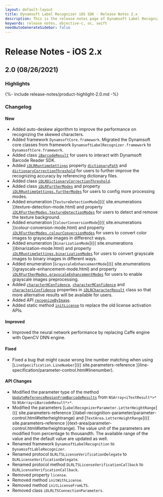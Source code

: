 ```yaml
---
layout: default-layout
title: Dynamsoft Label Recognizer iOS SDK - Release Notes 2.x
description: This is the release notes page of Dynamsoft Label Recognizer for iOS SDK version 2.x.
keywords: release notes, objective-c, oc, swift
needAutoGenerateSidebar: false
---
```


# Release Notes - iOS 2.x

## 2.0 (08/26/2021)

### Highlights

{%- include release-notes/product-highlight-2.0.md -%}


### Changelog

#### New
- Added auto-deskew algorithm to improve the performance on recognizing the skewed characters.
- Added framework `DynamsoftCore.framework`. Migrated the Dynamsoft core classes from framework `DynamsoftLabelRecognizer.framework` to `DynamsoftCore.framework`.
- Added class  [`iBarcodeResult`]({{site.objectivec-swift-api}}barcode-result.html) for users to interact with Dynamsoft Barcode Reader SDK.
- Added [`iDLRRuntimeSettings`]({{site.objectivec-swift-api}}dlr-runtime-settings.html) property [`dictionaryPath`]({{site.objectivec-swift-api}}dlr-runtime-settings.html#dictionarypath) and [`dictionaryCorrectionThreshold`]({{site.objectivec-swift-api}}dlr-runtime-settings.html#dictionarycorrectionthreshold) for users to further improve the recognizing accuracy by referencing dictionary files.
- Added class [`iDLRDictionaryCorrectionThreshold`]({{site.objectivec-swift-api}}dlr-dictionary-correction-threshold.html).
- Added class [`iDLRFurtherModes`]({{site.objectivec-swift-api}}dlr-further-modes.html) and property [`iDLRRuntimeSettings.furtherModes`]({{site.objectivec-swift-api}}dlr-runtime-settings.html#furthermodes) for users to config more processing modes.
- Added enumeration [`TextureDetectionMode`]({{ site.enumerations }}texture-detection-mode.html) and property [`iDLRFurtherModes.textureDetectionModes`]({{site.objectivec-swift-api}}dlr-further-modes.html#texturedetectionmodes) for users to detect and remove the texture background.
- Added enumeration [`ColourConversionMode`]({{ site.enumerations }}colour-conversion-mode.html) and property [`iDLRFurtherModes.colourConversionModes`]({{site.objectivec-swift-api}}dlr-further-modes.html#colourconversionmodes) for users to convert color images to grayscale images in differenct ways.
- Added enumeration [`BinarizationMode`]({{ site.enumerations }}binarization-mode.html) and property [`iDLRRuntimeSettings.binarizationModes`]({{site.objectivec-swift-api}}dlr-runtime-settings.html#binarizationmodes) for users to convert grayscale images to binary images in different ways.
- Added enumeration [`GrayscaleEnhancementMode`]({{ site.enumerations }}grayscale-enhancement-mode.html) and property [`iDLRFurtherModes.grayscaleEnhancementModes`]({{site.objectivec-swift-api}}dlr-further-modes.html#grayscaleenhancementmodes) for users to enable grayscale images preprocessing.  
- Added [`characterHConfidence`]({{site.objectivec-swift-api}}dlr-character-result.html#characterhconfidence), [`characterMConfidence`]({{site.objectivec-swift-api}}dlr-character-result.html#charactermconfidence) and [`characterLConfidence`]({{site.objectivec-swift-api}}dlr-character-result.html#characterlconfidence) properties in [`iDLRCharacterResult`]({{site.objectivec-swift-api}}dlr-character-result.html) class so that more alternative results will be available for users.
- Added API [`recognizeByImage`]({{site.objectivec-swift-api}}label-recognizer.html#recognizebyimage).
- Added static method [`initLicense`]({{site.objectivec-swift-api}}label-recognizer.html#initlicense) to replace the old license activation APIs.

#### Improved

- Improved the neural network performance by replacing Caffe engine with OpenCV DNN engine.

#### Fixed

- Fixed a bug that might cause wrong line number matching when using [`LineSpecification.LineNumber`]({{ site.parameters-reference }}line-specification/parameter-control.html#linenumber).

#### API Changes

- Modified the parameter type of the method [`UpdateReferenceRegionFromBarcodeResults`]({{site.objectivec-swift-api}}label-recognizer.html#updatereferenceregionfrombarcoderesults) from `NSArray<iTextResult*>*` to `NSArray<iBarcodeResult*>*`.
- Modified the parameters [`LabelRecognizerParameter.LetterHeightRange`]({{ site.parameters-reference }}label-recognition-parameter/parameter-control.html#letterheightrange) and [`TextArea.LetterHeightRange`]({{ site.parameters-reference }}text-area/parameter-control.html#letterheightrange). The value unit of the parameters are modified from percentage to thousandth. The available range of the value and the default value are updated as well.
- Renamed framework `DynamsoftLabelRecognition` to `DynamsoftLableRecognizer`.
- Renamed protocol `DLRLTSLicenseVerificationDelegate` to `DLRLicenseVerificationDelegate`.
- Renamed protocol method `DLRLTSLicenseVerificationCallback` to `DLRLicenseVerificationCallback`.
- Removed property `license`.
- Removed method `initWithLicense`.
- Removed method `initLicenseFromLTS`.
- Removed class `iDLRLTSConnectionParameters`.
